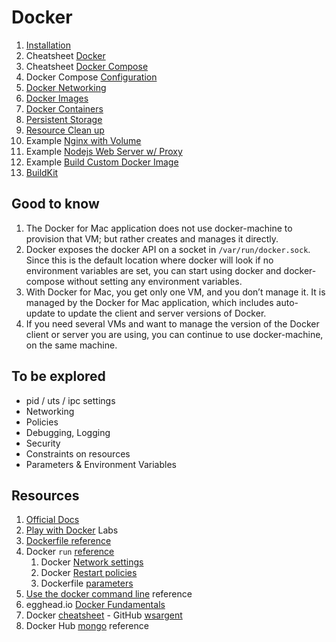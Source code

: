 # Docker

1. [Installation](./installation.md)
2. Cheatsheet [Docker](./cheatsheet-docker.md)
3. Cheatsheet [Docker Compose](./cheatsheet-docker-compose.md)
4. Docker Compose [Configuration](./configuration-docker-compose.md)
5. [Docker Networking](./docker-networking.md)
6. [Docker Images](./tips/handling-docker-images.md)
7. [Docker Containers](./tips/handling-docker-containers.md)
8. [Persistent Storage](./tips/handling-persistent-storage.md)
9. [Resource Clean up](./tips/handling-cleanup.md)
10. Example [Nginx with Volume](./recipes/nginx-with-volume.md)
11. Example [Nodejs Web Server w/ Proxy](./recipes/nodejs-web-server-with-proxy.md)
12. Example [Build Custom Docker Image](./recipes/building-custom-docker-image.md)
13. [BuildKit](./buildkit.md)

## Good to know

1. The Docker for Mac application does not use docker-machine to provision that VM; but rather creates and manages it directly.
2. Docker exposes the docker API on a socket in `/var/run/docker.sock`. Since this is the default location where docker will look if no environment variables are set, you can start using docker and docker-compose without setting any environment variables.
3. With Docker for Mac, you get only one VM, and you don’t manage it. It is managed by the Docker for Mac application, which includes auto-update to update the client and server versions of Docker.
4. If you need several VMs and want to manage the version of the Docker client or server you are using, you can continue to use docker-machine, on the same machine.

## To be explored

- pid / uts / ipc settings
- Networking
- Policies
- Debugging, Logging
- Security
- Constraints on resources
- Parameters & Environment Variables

## Resources

1. [Official Docs](https://docs.docker.com)
2. [Play with Docker](https://labs.play-with-docker.com/) Labs
3. [Dockerfile reference](https://docs.docker.com/engine/reference/builder/)
4. Docker `run` [reference](https://docs.docker.com/engine/reference/run/)
   1. Docker [Network settings](https://docs.docker.com/engine/reference/run/#network-settings)
   2. Docker [Restart policies](https://docs.docker.com/engine/reference/run/#restart-policies---restart)
   3. Dockerfile [parameters](https://docs.docker.com/engine/reference/run/#overriding-dockerfile-image-defaults)
5. [Use the docker command line](https://docs.docker.com/engine/reference/commandline/cli/) reference
6. egghead.io [Docker Fundamentals](https://egghead.io/courses/docker-fundamentals-0cb53b55)
7. Docker [cheatsheet](https://github.com/wsargent/docker-cheat-sheet) - GitHub [wsargent](https://tersesystems.com/)
8. Docker Hub [mongo](https://hub.docker.com/_/mongo) reference
